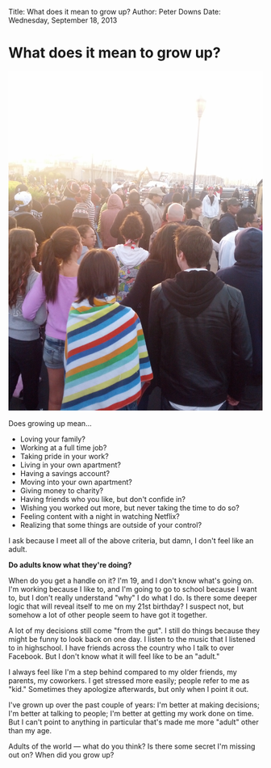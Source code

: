 Title: What does it mean to grow up?
Author: Peter Downs
Date: Wednesday, September 18, 2013

# What does it mean to grow up?

![](/static/img/growing-up.jpg)

Does growing up mean...

* Loving your family?
* Working at a full time job?
* Taking pride in your work?
* Living in your own apartment?
* Having a savings account?
* Moving into your own apartment?
* Giving money to charity?
* Having friends who you like, but don't confide in?
* Wishing you worked out more, but never taking the time to do so?
* Feeling content with a night in watching Netflix?
* Realizing that some things are outside of your control?

I ask because I meet all of the above criteria, but damn, I don't feel like
an adult.

**Do adults know what they're doing?**

When do you get a handle on it? I'm 19, and I don't know what's going on.  I'm
working because I like to, and I'm going to go to school because I want to, but
I don't really understand "why" I do what I do. Is there some deeper logic that
will reveal itself to me on my 21st birthday? I suspect not, but somehow a lot
of other people seem to have got it together.

A lot of my decisions still come "from the gut". I still do things because they
might be funny to look back on one day. I listen to the music that I listened
to in highschool. I have friends across the country who I talk to over
Facebook. But I don't know what it will feel like to be an "adult."

I always feel like I'm a step behind compared to my older friends, my parents,
my coworkers. I get stressed more easily; people refer to me as "kid."
Sometimes they apologize afterwards, but only when I point it out.

I've grown up over the past couple of years: I'm better at making decisions;
I'm better at talking to people; I'm better at getting my work done on time.
But I can't point to anything in particular that's made me more "adult" other
than my age.

Adults of the world — what do you think? Is there some secret I'm missing out
on? When did you grow up?


